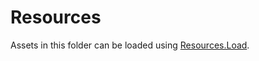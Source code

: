 # Resources

Assets in this folder can be loaded using [Resources.Load](https://docs.unity3d.com/ScriptReference/Resources.Load.html).
